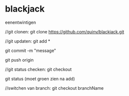 # blackjack
eenentwintigen

//git clonen: git clone https://github.com/quinv/blackjack.git

//git updaten: git add *

git commit -m "message"

git push origin

//git status checken: git checkout

git status (moet groen zien na add)

//switchen van branch: git checkout branchName

